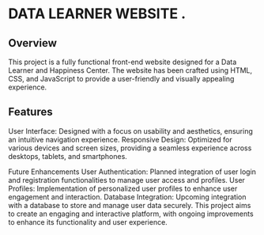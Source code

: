 # DATA LEARNER WEBSITE .

## Overview
This project is a fully functional front-end website designed for a Data Learner and Happiness Center. The website has been crafted using HTML, CSS, and JavaScript to provide a user-friendly and visually appealing experience.

## Features
User Interface: Designed with a focus on usability and aesthetics, ensuring an intuitive navigation experience.
Responsive Design: Optimized for various devices and screen sizes, providing a seamless experience across desktops, tablets, and smartphones.

Future Enhancements
User Authentication: Planned integration of user login and registration functionalities to manage user access and profiles.
User Profiles: Implementation of personalized user profiles to enhance user engagement and interaction.
Database Integration: Upcoming integration with a database to store and manage user data securely.
This project aims to create an engaging and interactive platform, with ongoing improvements to enhance its functionality and user experience.

